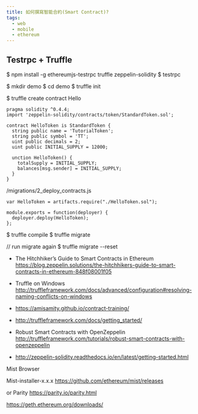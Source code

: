 ```yaml
---
title: 如何撰寫智能合約(Smart Contract)?
tags:
  - web
  - mobile
  - ethereum
---
```


## Testrpc + Truffle

$ npm install -g ethereumjs-testrpc truffle zeppelin-solidity
$ testrpc

$ mkdir demo
$ cd demo
$ truffle init

$ truffle create contract Hello

```
pragma solidity ^0.4.4;
import 'zeppelin-solidity/contracts/token/StandardToken.sol';

contract HelloToken is StandardToken {
  string public name = 'TutorialToken';
  string public symbol = 'TT';
  uint public decimals = 2;
  uint public INITIAL_SUPPLY = 12000;

  unction HelloToken() {
    totalSupply = INITIAL_SUPPLY;
    balances[msg.sender] = INITIAL_SUPPLY;
  }
}
```

/migrations/2_deploy_contracts.js

```
var HelloToken = artifacts.require("./HelloToken.sol");

module.exports = function(deployer) {
  deployer.deploy(HelloToken);
};
```


$ truffle compile
$ truffle migrate

// run migrate again
$ truffle migrate --reset

* The Hitchhiker’s Guide to Smart Contracts in Ethereum https://blog.zeppelin.solutions/the-hitchhikers-guide-to-smart-contracts-in-ethereum-848f08001f05
* Truffle on Windows http://truffleframework.com/docs/advanced/configuration#resolving-naming-conflicts-on-windows
* https://amisamity.github.io/contract-training/
* http://truffleframework.com/docs/getting_started/

* Robust Smart Contracts with OpenZeppelin http://truffleframework.com/tutorials/robust-smart-contracts-with-openzeppelin

* http://zeppelin-solidity.readthedocs.io/en/latest/getting-started.html

Mist Browser

Mist-installer-x.x.x
https://github.com/ethereum/mist/releases

or Parity
https://parity.io/parity.html

https://geth.ethereum.org/downloads/
